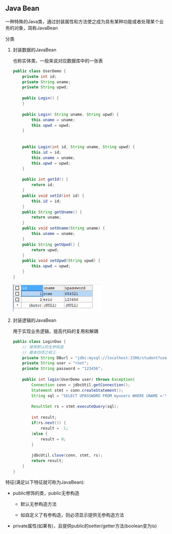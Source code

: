 ## Java Bean

一种特殊的Java类，通过封装属性和方法使之成为具有某种功能或者处理某个业务的对象，简称JavaBean

分类

1. 封装数据的JavaBean

    也称实体类，一般来说对应数据库中的一张表

    ```java
    public class UserDemo {
        private int id;
        private String uname;
        private String upwd;
        
        public Login() {
        }
        
        public Login( String uname, String upwd) {
            this.uname = uname;
            this.upwd = upwd;
        }
        
        
        public Login(int id, String uname, String upwd) {
            this.id = id;
            this.uname = uname;
            this.upwd = upwd;
        }
        
        public int getId() {
            return id;
        }
        public void setId(int id) {
            this.id = id;
        }
        public String getUname() {
            return uname;
        }
        public void setUname(String uname) {
            this.uname = uname;
        }
        public String getUpwd() {
            return upwd;
        }
        public void setUpwd(String upwd) {
            this.upwd = upwd;
        }
    }
    ```
   
    ![JavaBeanDBMapping.png](images/JavaBeanDBMapping.png)

2. 封装逻辑的JavaBean

    用于实现业务逻辑，提高代码的复用和解耦

    ```java
    public class LoginDao {
        // 使用默认的无参构造
        // 基本四项之前三
        private String DBurl = "jdbc:mysql://localhost:3306/student?useUnicode=true&characterEncoding=utf8";
        private String user = "root";
        private String password = "123456";
		
        public int login(UserDemo user) throws Exception{
            Connection conn = jdbcUtil.getConnection();
            Statement stmt = conn.createStatement();
            String sql = "SELECT UPASSWORD FROM myusers WHERE UNAME ='"+user.getUname()+"' AND UPASSWORD='"+user.getUpwd()+"'";
            
            ResultSet rs = stmt.executeQuery(sql);
            
            int result;
            if(rs.next()) {
                result =  1;
            }else {
                result = 0;
            }
            
            jdbcUtil.close(conn, stmt, rs);
            return result;
        }
    }
    ```

特征(满足以下特征就可称为JavaBean):

* public修饰的类，public无参构造

    * 默认无参构造方法

    * 如自定义了有参构造，则必须显示提供无参构造方法
  
* private属性(如果有)，且提供public的setter/getter方法(boolean变为is)
